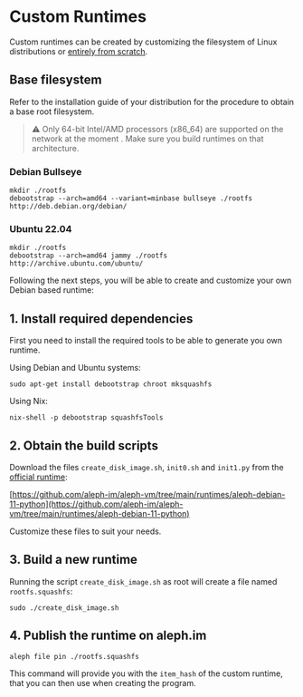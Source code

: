 # Custom Runtimes

Custom runtimes can be created by customizing the filesystem of Linux distributions or 
[entirely from scratch](https://linuxfromscratch.org/lfs/).

## Base filesystem

Refer to the installation guide of your distribution for the procedure to obtain a base root filesystem.

> ⚠️ Only 64-bit Intel/AMD processors (x86_64) are supported on the network at the moment . Make sure you build runtimes on that architecture.

### Debian Bullseye

```shell
mkdir ./rootfs
debootstrap --arch=amd64 --variant=minbase bullseye ./rootfs http://deb.debian.org/debian/
```

### Ubuntu 22.04

```shell
mkdir ./rootfs
debootstrap --arch=amd64 jammy ./rootfs http://archive.ubuntu.com/ubuntu/
```

[//]: # (#### NixOS - TODO)


Following the next steps, you will be able to create and customize your own Debian based runtime:

## 1. Install required dependencies

First you need to install the required tools to be able to generate you own runtime.

Using Debian and Ubuntu systems:

```shell
sudo apt-get install debootstrap chroot mksquashfs
```

Using Nix:
```shell
nix-shell -p debootstrap squashfsTools
```

## 2. Obtain the build scripts

Download the files `create_disk_image.sh`, `init0.sh` and `init1.py` from the 
[official runtime](existing.md#official-runtime-with-debian-11-python-39-and-nodejs-14):

[https://github.com/aleph-im/aleph-vm/tree/main/runtimes/aleph-debian-11-python](https://github.com/aleph-im/aleph-vm/tree/main/runtimes/aleph-debian-11-python)

Customize these files to suit your needs.

## 3. Build a new runtime

Running the script `create_disk_image.sh` as root will create a file named `rootfs.squashfs`:

```shell
sudo ./create_disk_image.sh
```

## 4. Publish the runtime on aleph.im

```shell
aleph file pin ./rootfs.squashfs
```

This command will provide you with the `item_hash` of the custom runtime, 
that you can then use when creating the program.

